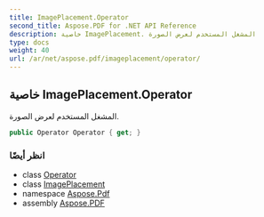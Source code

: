 ```yaml
---
title: ImagePlacement.Operator
second_title: Aspose.PDF for .NET API Reference
description: خاصية ImagePlacement. المشغل المستخدم لعرض الصورة
type: docs
weight: 40
url: /ar/net/aspose.pdf/imageplacement/operator/
---
```

## خاصية ImagePlacement.Operator

المشغل المستخدم لعرض الصورة.

```csharp
public Operator Operator { get; }
```

### انظر أيضًا

* class [Operator](../../operator/)
* class [ImagePlacement](../)
* namespace [Aspose.Pdf](../../../aspose.pdf/)
* assembly [Aspose.PDF](../../../)